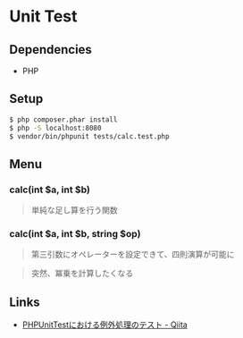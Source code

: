 # Unit Test

## Dependencies

- PHP

## Setup

```sh
$ php composer.phar install
$ php -S localhost:8080
$ vendor/bin/phpunit tests/calc.test.php
```

## Menu

### calc(int $a, int $b)

> 単純な足し算を行う関数

### calc(int $a, int $b, string $op)

> 第三引数にオペレーターを設定できて、四則演算が可能に

> 突然、冪乗を計算したくなる

## Links

- [PHPUnitTestにおける例外処理のテスト \- Qiita](http://qiita.com/cufh/items/7f0e8aa661ceb6949622)